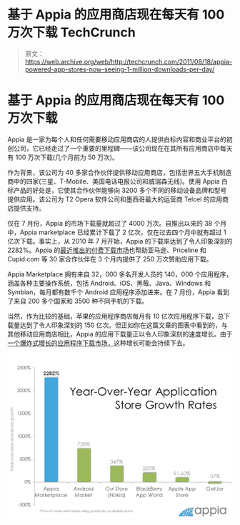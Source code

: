 # 基于 Appia 的应用商店现在每天有 100 万次下载 TechCrunch

> 原文：<https://web.archive.org/web/http://techcrunch.com/2011/08/18/appia-powered-app-stores-now-seeing-1-million-downloads-per-day/>

# 基于 Appia 的应用商店现在每天有 100 万次下载

Appia 是一家为每个人和任何需要移动应用商店的人提供白标内容和商业平台的初创公司，它已经走过了一个重要的里程碑——该公司现在在其所有应用商店中每天有 100 万次下载(几个月前为 50 万次)。

作为背景，该公司为 40 多家合作伙伴提供移动应用商店，包括世界五大手机制造商中的四家(三星、T-Mobile、美国电话电报公司和威瑞森无线)。使用 Appia 白标产品的好处是，它使其合作伙伴能够向 3200 多个不同的移动设备品牌和型号提供应用。该公司为 T2 Opera 软件公司和墨西哥最大的运营商 Telcel 的应用商店提供支持。

仅在 7 月份，Appia 的市场下载量就超过了 4000 万次。自推出以来的 38 个月中，Appia marketplace 已经累计下载了 2 亿次，仅在过去四个月中就有超过 1 亿次下载。事实上，从 2010 年 7 月开始，Appia 的下载率达到了令人印象深刻的 2282%。Appia 的[最近推出的付费下载市场](https://web.archive.org/web/20230204233835/https://techcrunch.com/2011/04/27/white-label-app-platform-appia-launches-pay-per-download-service-for-developers/)也帮助亚马逊、Priceline 和 Cupid.com 等 30 家合作伙伴在 3 个月内提供了 250 万次赞助应用下载。

Appia Marketplace 拥有来自 32，000 多名开发人员的 140，000 个应用程序，涵盖各种主要操作系统，包括 Android、iOS、黑莓、Java、Windows 和 Symbian，每月都有数千个 Android 应用程序添加进来。在 7 月份，Appia 看到了来自 200 多个国家和 3500 种不同手机的下载。

当然，作为比较的基础，苹果的应用程序商店每月有 10 亿次应用程序下载，总下载量达到了令人印象深刻的 150 亿次。但正如你在这篇文章的图表中看到的，与其他移动应用商店相比，Appia 的应用下载量正以令人印象深刻的速度增长。由于[一个爆炸式增长的应用程序下载市场，](https://web.archive.org/web/20230204233835/https://techcrunch.com/2011/04/28/users-will-download-44-billion-mobile-apps-by-2016/)这种增长可能会持续下去。

![](img/9590470744888560ef076d5c9c317844.png)